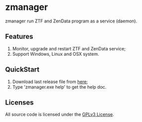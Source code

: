 # zmanager
zmanager run ZTF and ZenData program as a service (daemon).

## Features
1. Monitor, upgrade and restart ZTF and ZenData service;
2. Support Windows, Linux and OSX system.

## QuickStart
1. Download last release file from [here](https://github.com/easysoft/zmanager/releases);
2. Type 'zmanager.exe help' to get the help doc.

## Licenses
All source code is licensed under the [GPLv3 License](LICENSE.md).
